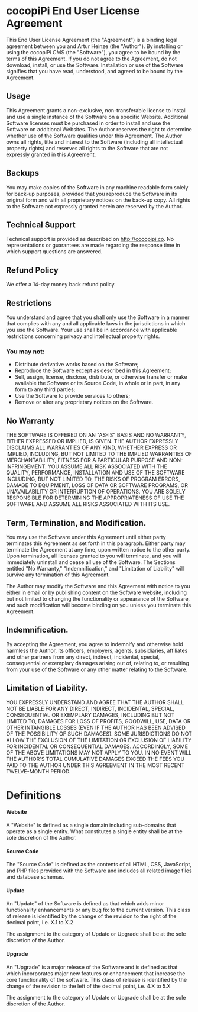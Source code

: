 # cocopiPi End User License Agreement

This End User License Agreement (the "Agreement") is a binding legal agreement between you and Artur Heinze (the "Author"). 
By installing or using the cocopiPi CMS (the "Software"), you agree to be bound by the terms of this Agreement. 
If you do not agree to the Agreement, do not download, install, or use the Software. 
Installation or use of the Software signifies that you have read, understood, and agreed to be bound by the Agreement.

## Usage

This Agreement grants a non-exclusive, non-transferable license to install and use a single instance of the Software on 
a specific Website. Additional Software licenses must be purchased in order to install and use the Software on additional Websites. 
The Author reserves the right to determine whether use of the Software qualifies under this Agreement. 
The Author owns all rights, title and interest to the Software (including all intellectual property rights) and reserves 
all rights to the Software that are not expressly granted in this Agreement.

## Backups

You may make copies of the Software in any machine readable form solely for back-up purposes, provided that you reproduce 
the Software in its original form and with all proprietary notices on the back-up copy. 
All rights to the Software not expressly granted herein are reserved by the Author.

## Technical Support

Technical support is provided as described on http://cocopipi.co. No representations or guarantees are made regarding the 
response time in which support questions are answered.

## Refund Policy

We offer a 14-day money back refund policy.

## Restrictions

You understand and agree that you shall only use the Software in a manner that complies with any and all applicable laws 
in the jurisdictions in which you use the Software. Your use shall be in accordance with applicable restrictions 
concerning privacy and intellectual property rights.

### You may not:

- Distribute derivative works based on the Software;
- Reproduce the Software except as described in this Agreement;
- Sell, assign, license, disclose, distribute, or otherwise transfer or make available the Software or its Source Code, 
  in whole or in part, in any form to any third parties;
- Use the Software to provide services to others;
- Remove or alter any proprietary notices on the Software.

## No Warranty

THE SOFTWARE IS OFFERED ON AN "AS-IS" BASIS AND NO WARRANTY, EITHER EXPRESSED OR IMPLIED, IS GIVEN. THE AUTHOR EXPRESSLY 
DISCLAIMS ALL WARRANTIES OF ANY KIND, WHETHER EXPRESS OR IMPLIED, INCLUDING, BUT NOT LIMITED TO THE IMPLIED WARRANTIES OF 
MERCHANTABILITY, FITNESS FOR A PARTICULAR PURPOSE AND NON-INFRINGEMENT. YOU ASSUME ALL RISK ASSOCIATED WITH THE QUALITY, 
PERFORMANCE, INSTALLATION AND USE OF THE SOFTWARE INCLUDING, BUT NOT LIMITED TO, THE RISKS OF PROGRAM ERRORS, DAMAGE TO 
EQUIPMENT, LOSS OF DATA OR SOFTWARE PROGRAMS, OR UNAVAILABILITY OR INTERRUPTION OF OPERATIONS. YOU ARE SOLELY RESPONSIBLE 
FOR DETERMINING THE APPROPRIATENESS OF USE THE SOFTWARE AND ASSUME ALL RISKS ASSOCIATED WITH ITS USE.

## Term, Termination, and Modification.

You may use the Software under this Agreement until either party terminates this Agreement as set forth in this paragraph. 
Either party may terminate the Agreement at any time, upon written notice to the other party. Upon termination, all licenses 
granted to you will terminate, and you will immediately uninstall and cease all use of the Software. The Sections entitled 
"No Warranty," "Indemnification," and "Limitation of Liability" will survive any termination of this Agreement.

The Author may modify the Software and this Agreement with notice to you either in email or by publishing content on the 
Software website, including but not limited to changing the functionality or appearance of the Software, and such modification 
will become binding on you unless you terminate this Agreement.

## Indemnification.

By accepting the Agreement, you agree to indemnify and otherwise hold harmless the Author, its officers, employers, agents, 
subsidiaries, affiliates and other partners from any direct, indirect, incidental, special, consequential or exemplary 
damages arising out of, relating to, or resulting from your use of the Software or any other matter relating to the Software.

## Limitation of Liability.

YOU EXPRESSLY UNDERSTAND AND AGREE THAT THE AUTHOR SHALL NOT BE LIABLE FOR ANY DIRECT, INDIRECT, INCIDENTAL, SPECIAL, 
CONSEQUENTIAL OR EXEMPLARY DAMAGES, INCLUDING BUT NOT LIMITED TO, DAMAGES FOR LOSS OF PROFITS, GOODWILL, USE, DATA OR 
OTHER INTANGIBLE LOSSES (EVEN IF THE AUTHOR HAS BEEN ADVISED OF THE POSSIBILITY OF SUCH DAMAGES). SOME JURISDICTIONS DO 
NOT ALLOW THE EXCLUSION OF THE LIMITATION OR EXCLUSION OF LIABILITY FOR INCIDENTAL OR CONSEQUENTIAL DAMAGES. ACCORDINGLY, 
SOME OF THE ABOVE LIMITATIONS MAY NOT APPLY TO YOU. IN NO EVENT WILL THE AUTHOR'S TOTAL CUMULATIVE DAMAGES EXCEED THE FEES 
YOU PAID TO THE AUTHOR UNDER THIS AGREEMENT IN THE MOST RECENT TWELVE-MONTH PERIOD.

# Definitions

#### Website

A "Website" is defined as a single domain including sub-domains that operate as a single entity. What constitutes a single 
entity shall be at the sole discretion of the Author.

#### Source Code

The "Source Code" is defined as the contents of all HTML, CSS, JavaScript, and PHP files provided with the Software and 
includes all related image files and database schemas.

#### Update

An "Update" of the Software is defined as that which adds minor functionality enhancements or any bug fix to the current 
version. This class of release is identified by the change of the revision to the right of the decimal point, i.e. X.1 to X.2

The assignment to the category of Update or Upgrade shall be at the sole discretion of the Author.

#### Upgrade

An "Upgrade" is a major release of the Software and is defined as that which incorporates major new features or enhancement 
that increase the core functionality of the software. This class of release is identified by the change of the revision 
to the left of the decimal point, i.e. 4.X to 5.X

The assignment to the category of Update or Upgrade shall be at the sole discretion of the Author.

